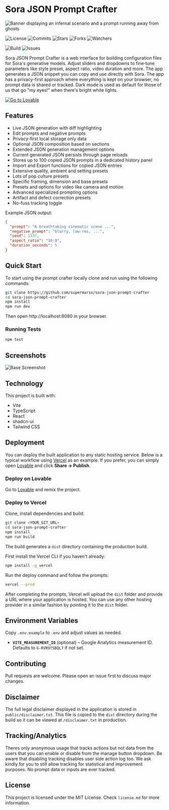 # Sora JSON Prompt Crafter

![Banner displaying an infernal scenario and a prompt running away from ghosts](https://github.com/user-attachments/assets/0f19ca8e-acd1-4fa7-aa96-cadf479956fc)

![License](https://img.shields.io/github/license/supermarsx/sora-json-prompt-crafter?style=for-the-badge)
![Commits](https://img.shields.io/github/commit-activity/t/supermarsx/sora-json-prompt-crafter?style=for-the-badge)
![Stars](https://img.shields.io/github/stars/supermarsx/sora-json-prompt-crafter?style=for-the-badge)
![Forks](https://img.shields.io/github/forks/supermarsx/sora-json-prompt-crafter?style=for-the-badge)
![Watchers](https://img.shields.io/github/watchers/supermarsx/sora-json-prompt-crafter?style=for-the-badge)

![Build](https://img.shields.io/github/actions/workflow/status/supermarsx/sora-json-prompt-crafter/ci.yml?style=for-the-badge)
![Issues](https://img.shields.io/github/issues/supermarsx/sora-json-prompt-crafter?style=for-the-badge)


Sora JSON Prompt Crafter is a web interface for building configuration files for Sora's
generative models. Adjust sliders and dropdowns to fine‑tune parameters like style preset, 
aspect ratio, video duration and more. The app generates a JSON snippet you can copy and 
use directly with Sora. The app has a privacy-first approach where everything is kept on your 
browser, no prompt data is shared or tracked. Dark mode is used as default for those of us that 
go "my eyes!" when there's bright white lights.

[![Go to Lovable](https://img.shields.io/badge/Demo-at%20%F0%9F%92%96%20Lovable-white?style=for-the-badge&logo=lovable)](https://sora-json-prompt-crafter.lovable.app)


## Features

- Live JSON generation with diff highlighting
- Edit prompts and negative prompts
- Privacy-first local storage only data
- Optional JSON composition based on sections
- Extended JSON generation management options
- Current generated JSON persists through page reloads
- Stores up to 100 copied JSON prompts in a dedicated history panel
- Import and Export functions for copied JSON entries
- Extensive quality, ambient and setting presets
- Lots of pop culture presets
- Specific framing, dimension and base presets
- Presets and options for video like camera and motion
- Advanced specialized prompting options
- Artifact and defect correction presets
- No-fuss tracking toggle

Example JSON output:

```json
{
  "prompt": "A breathtaking cinematic scene ...",
  "negative_prompt": "blurry, low-res, ...",
  "seed": 1337,
  "aspect_ratio": "16:9",
  "duration_seconds": 5
}
```

## Quick Start

To start using the prompt crafter locally clone and run using the following commands:

```sh
git clone https://github.com/supermarsx/sora-json-prompt-crafter
cd sora-json-prompt-crafter
npm install
npm run dev
```
Then open http://localhost:8080 in your browser.

### Running Tests

```sh
npm test
```

## Screenshots

![Base Screenshot](https://github.com/user-attachments/assets/6d254018-994f-47cf-b4d6-9ea6e6f08c12)

## Technology

This project is built with:

- Vite
- TypeScript
- React
- shadcn-ui
- Tailwind CSS

## Deployment

You can deploy the built application to any static hosting service. Below is a
typical workflow using [Vercel](https://vercel.com) as an example. If you
prefer, you can simply open
 [Lovable](https://lovable.dev/projects/385b40c5-6b5e-49fc-9f0a-e6a0f9a36181)
and click **Share → Publish**.

### Deploy on Lovable

Go to [Lovable](https://lovable.dev/projects/385b40c5-6b5e-49fc-9f0a-e6a0f9a36181) and remix
the project.

### Deploy to Vercel

Clone, install dependencies and build:

```sh
git clone <YOUR_GIT_URL>
cd sora-json-prompt-crafter
npm install
npm run build
```

The build generates a `dist` directory containing the production build.

First install the Vercel CLI if you haven't already:

```sh
npm install -g vercel
```

Run the deploy command and follow the prompts:

```sh
vercel --prod
```

After completing the prompts, Vercel will upload the `dist` folder and provide a
URL where your application is hosted. You can use any other hosting provider in
a similar fashion by pointing it to the `dist` folder.

## Environment Variables

Copy `.env.example` to `.env` and adjust values as needed.

- **`VITE_MEASUREMENT_ID`** (optional) – Google Analytics measurement ID. Defaults to `G-RVR9TSBQL7` if not set.

## Contributing

Pull requests are welcome. Please open an issue first to discuss major changes.

## Disclaimer

The full legal disclaimer displayed in the application is stored in
`public/disclaimer.txt`. This file is copied to the `dist` directory during the
build so it can be viewed at `/disclaimer.txt` in production.

## Tracking/Analytics

Theres only anonymous usage that tracks actions but not data from the users that you 
can enable or disable from the manage button dropdown. Be aware that disabling tracking 
disables user side action log too. We ask kindly for you to still allow tracking for 
statistical and improvement purposes. No prompt data or inputs are ever tracked.

## License

This project is licensed under the MIT License. Check `license.md` for more information.
